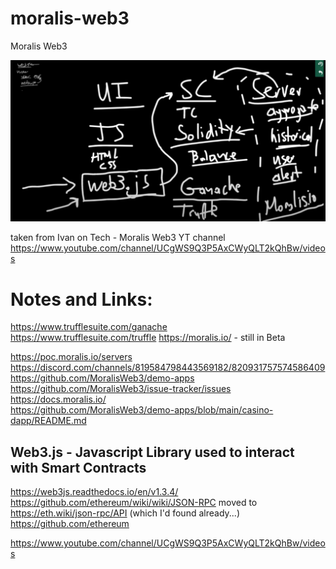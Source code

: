 # moralis-web3
Moralis Web3

![Alt text](./web3.0.png?raw=true "Web3.0")

taken from Ivan on Tech - Moralis Web3 YT channel
https://www.youtube.com/channel/UCgWS9Q3P5AxCWyQLT2kQhBw/videos

# Notes and Links:

https://www.trufflesuite.com/ganache  
https://www.trufflesuite.com/truffle
https://moralis.io/ - still in Beta

https://poc.moralis.io/servers  
https://discord.com/channels/819584798443569182/820931757574586409  
https://github.com/MoralisWeb3/demo-apps  
https://github.com/MoralisWeb3/issue-tracker/issues  
https://docs.moralis.io/  
https://github.com/MoralisWeb3/demo-apps/blob/main/casino-dapp/README.md

## Web3.js - Javascript Library used to interact with Smart Contracts
https://web3js.readthedocs.io/en/v1.3.4/
https://github.com/ethereum/wiki/wiki/JSON-RPC moved to  https://eth.wiki/json-rpc/API (which I'd found already...)  
https://github.com/ethereum  


https://www.youtube.com/channel/UCgWS9Q3P5AxCWyQLT2kQhBw/videos
